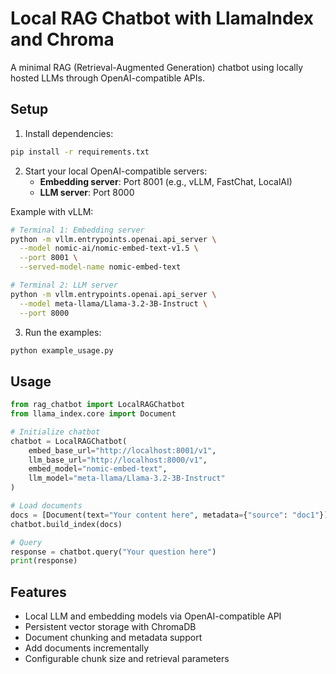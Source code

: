 # Local RAG Chatbot with LlamaIndex and Chroma

A minimal RAG (Retrieval-Augmented Generation) chatbot using locally hosted LLMs through OpenAI-compatible APIs.

## Setup

1. Install dependencies:
```bash
pip install -r requirements.txt
```

2. Start your local OpenAI-compatible servers:
   - **Embedding server**: Port 8001 (e.g., vLLM, FastChat, LocalAI)
   - **LLM server**: Port 8000

Example with vLLM:
```bash
# Terminal 1: Embedding server
python -m vllm.entrypoints.openai.api_server \
  --model nomic-ai/nomic-embed-text-v1.5 \
  --port 8001 \
  --served-model-name nomic-embed-text

# Terminal 2: LLM server  
python -m vllm.entrypoints.openai.api_server \
  --model meta-llama/Llama-3.2-3B-Instruct \
  --port 8000
```

3. Run the examples:
```bash
python example_usage.py
```

## Usage

```python
from rag_chatbot import LocalRAGChatbot
from llama_index.core import Document

# Initialize chatbot
chatbot = LocalRAGChatbot(
    embed_base_url="http://localhost:8001/v1",
    llm_base_url="http://localhost:8000/v1",
    embed_model="nomic-embed-text",
    llm_model="meta-llama/Llama-3.2-3B-Instruct"
)

# Load documents
docs = [Document(text="Your content here", metadata={"source": "doc1"})]
chatbot.build_index(docs)

# Query
response = chatbot.query("Your question here")
print(response)
```

## Features

- Local LLM and embedding models via OpenAI-compatible API
- Persistent vector storage with ChromaDB
- Document chunking and metadata support
- Add documents incrementally
- Configurable chunk size and retrieval parameters